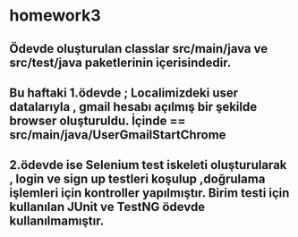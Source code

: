 # homework3

## Ödevde oluşturulan classlar src/main/java ve src/test/java paketlerinin içerisindedir.

## Bu haftaki 1.ödevde ; Localimizdeki user datalarıyla , gmail hesabı açılmış bir şekilde browser oluşturuldu. İçinde == src/main/java/UserGmailStartChrome
## 2.ödevde ise Selenium test iskeleti oluşturularak , login ve sign up testleri koşulup ,doğrulama işlemleri için kontroller yapılmıştır. Birim testi için kullanılan JUnit ve TestNG ödevde kullanılmamıştır.
